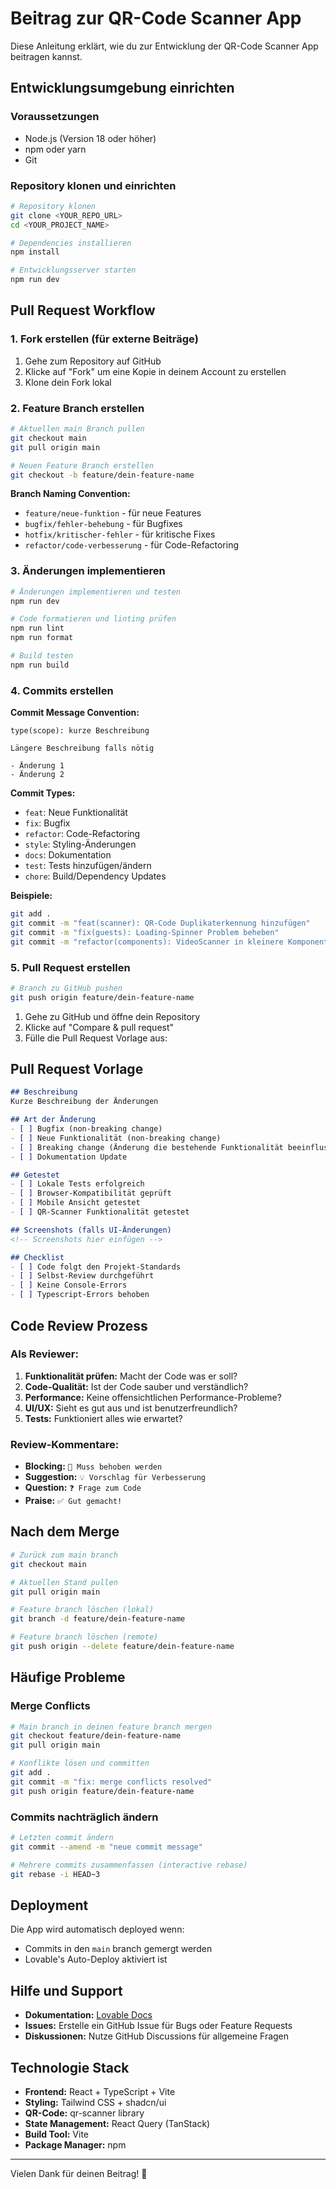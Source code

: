 
# Beitrag zur QR-Code Scanner App

Diese Anleitung erklärt, wie du zur Entwicklung der QR-Code Scanner App beitragen kannst.

## Entwicklungsumgebung einrichten

### Voraussetzungen
- Node.js (Version 18 oder höher)
- npm oder yarn
- Git

### Repository klonen und einrichten

```bash
# Repository klonen
git clone <YOUR_REPO_URL>
cd <YOUR_PROJECT_NAME>

# Dependencies installieren
npm install

# Entwicklungsserver starten
npm run dev
```

## Pull Request Workflow

### 1. Fork erstellen (für externe Beiträge)
1. Gehe zum Repository auf GitHub
2. Klicke auf "Fork" um eine Kopie in deinem Account zu erstellen
3. Klone dein Fork lokal

### 2. Feature Branch erstellen

```bash
# Aktuellen main Branch pullen
git checkout main
git pull origin main

# Neuen Feature Branch erstellen
git checkout -b feature/dein-feature-name
```

**Branch Naming Convention:**
- `feature/neue-funktion` - für neue Features
- `bugfix/fehler-behebung` - für Bugfixes
- `hotfix/kritischer-fehler` - für kritische Fixes
- `refactor/code-verbesserung` - für Code-Refactoring

### 3. Änderungen implementieren

```bash
# Änderungen implementieren und testen
npm run dev

# Code formatieren und linting prüfen
npm run lint
npm run format

# Build testen
npm run build
```

### 4. Commits erstellen

**Commit Message Convention:**
```
type(scope): kurze Beschreibung

Längere Beschreibung falls nötig

- Änderung 1
- Änderung 2
```

**Commit Types:**
- `feat`: Neue Funktionalität
- `fix`: Bugfix
- `refactor`: Code-Refactoring
- `style`: Styling-Änderungen
- `docs`: Dokumentation
- `test`: Tests hinzufügen/ändern
- `chore`: Build/Dependency Updates

**Beispiele:**
```bash
git add .
git commit -m "feat(scanner): QR-Code Duplikaterkennung hinzufügen"
git commit -m "fix(guests): Loading-Spinner Problem beheben"
git commit -m "refactor(components): VideoScanner in kleinere Komponenten aufteilen"
```

### 5. Pull Request erstellen

```bash
# Branch zu GitHub pushen
git push origin feature/dein-feature-name
```

1. Gehe zu GitHub und öffne dein Repository
2. Klicke auf "Compare & pull request"
3. Fülle die Pull Request Vorlage aus:

## Pull Request Vorlage

```markdown
## Beschreibung
Kurze Beschreibung der Änderungen

## Art der Änderung
- [ ] Bugfix (non-breaking change)
- [ ] Neue Funktionalität (non-breaking change)
- [ ] Breaking change (Änderung die bestehende Funktionalität beeinflusst)
- [ ] Dokumentation Update

## Getestet
- [ ] Lokale Tests erfolgreich
- [ ] Browser-Kompatibilität geprüft
- [ ] Mobile Ansicht getestet
- [ ] QR-Scanner Funktionalität getestet

## Screenshots (falls UI-Änderungen)
<!-- Screenshots hier einfügen -->

## Checklist
- [ ] Code folgt den Projekt-Standards
- [ ] Selbst-Review durchgeführt
- [ ] Keine Console-Errors
- [ ] Typescript-Errors behoben
```

## Code Review Prozess

### Als Reviewer:
1. **Funktionalität prüfen:** Macht der Code was er soll?
2. **Code-Qualität:** Ist der Code sauber und verständlich?
3. **Performance:** Keine offensichtlichen Performance-Probleme?
4. **UI/UX:** Sieht es gut aus und ist benutzerfreundlich?
5. **Tests:** Funktioniert alles wie erwartet?

### Review-Kommentare:
- **Blocking:** `🚫 Muss behoben werden`
- **Suggestion:** `💡 Vorschlag für Verbesserung`
- **Question:** `❓ Frage zum Code`
- **Praise:** `✅ Gut gemacht!`

## Nach dem Merge

```bash
# Zurück zum main branch
git checkout main

# Aktuellen Stand pullen
git pull origin main

# Feature branch löschen (lokal)
git branch -d feature/dein-feature-name

# Feature branch löschen (remote)
git push origin --delete feature/dein-feature-name
```

## Häufige Probleme

### Merge Conflicts
```bash
# Main branch in deinen feature branch mergen
git checkout feature/dein-feature-name
git pull origin main

# Konflikte lösen und committen
git add .
git commit -m "fix: merge conflicts resolved"
git push origin feature/dein-feature-name
```

### Commits nachträglich ändern
```bash
# Letzten commit ändern
git commit --amend -m "neue commit message"

# Mehrere commits zusammenfassen (interactive rebase)
git rebase -i HEAD~3
```

## Deployment

Die App wird automatisch deployed wenn:
- Commits in den `main` branch gemergt werden
- Lovable's Auto-Deploy aktiviert ist

## Hilfe und Support

- **Dokumentation:** [Lovable Docs](https://docs.lovable.dev/)
- **Issues:** Erstelle ein GitHub Issue für Bugs oder Feature Requests
- **Diskussionen:** Nutze GitHub Discussions für allgemeine Fragen

## Technologie Stack

- **Frontend:** React + TypeScript + Vite
- **Styling:** Tailwind CSS + shadcn/ui
- **QR-Code:** qr-scanner library
- **State Management:** React Query (TanStack)
- **Build Tool:** Vite
- **Package Manager:** npm

---

Vielen Dank für deinen Beitrag! 🎉
